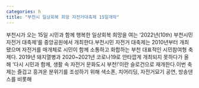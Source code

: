 ```yaml
---
categories: h
title: "부천시 일상회복 희망 자전거대축제 15일개막"
---
```

부천시가 오는 15일 시민과 함께 행복한 일상회복 희망을 여는 ‘2022년(10th) 부천시민 자전거 대축제’를 중앙공원에서 개최한다.부천시민 자전거 대축제는 2010년부터 개최됐으며 자전거를 매개체로 시민이 함께 소통하고 화합하는 부천 대표적인 시민참여형 축제다. 2019년 돼지열병과 2020~2021년 코로나19로 안타깝게 개최되지 못하다가 올해 ‘다시 시민과 함께, 생활 속 자전거 문화도시 부천!’이란 슬로건으로 재개한다.이번 축제는 즐겁고 흥겨운 분위기를 조성하기 위해 색소폰, 치어리딩, 자전거묘기 공연, 방송댄스를 비롯해